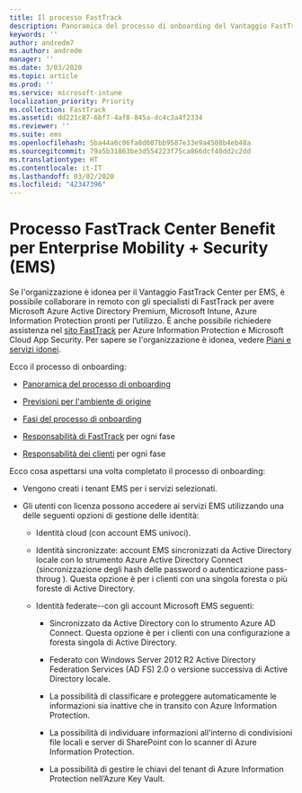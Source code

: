 ```yaml
---
title: Il processo FastTrack
description: Panoramica del processo di onboarding del Vantaggio FastTrack Center
keywords: ''
author: andredm7
ms.author: andredm
manager: ''
ms.date: 3/03/2020
ms.topic: article
ms.prod: ''
ms.service: microsoft-intune
localization_priority: Priority
ms.collection: FastTrack
ms.assetid: dd221c87-6bf7-4af8-845a-dc4c3a4f2334
ms.reviewer: ''
ms.suite: ems
ms.openlocfilehash: 5ba44a6c06fa8d607bb9587e33e9a4508b4eb48a
ms.sourcegitcommit: 79a5b31863be3d554223f75ca866dcf40dd2c2dd
ms.translationtype: HT
ms.contentlocale: it-IT
ms.lasthandoff: 03/02/2020
ms.locfileid: "42347396"
---
```

# <a name="fasttrack-center-benefit-process-for-enterprise-mobility--security-ems"></a>Processo FastTrack Center Benefit per Enterprise Mobility + Security (EMS)
Se l'organizzazione è idonea per il Vantaggio FastTrack Center per EMS, è possibile collaborare in remoto con gli specialisti di FastTrack per avere Microsoft Azure Active Directory Premium, Microsoft Intune, Azure Information Protection pronti per l’utilizzo. È anche possibile richiedere assistenza nel [sito FastTrack](https://www.microsoft.com/fasttrack/microsoft-365/ems) per Azure Information Protection e Microsoft Cloud App Security. Per sapere se l'organizzazione è idonea, vedere [Piani e servizi idonei](M365-eligible-services-and-plans.md).


Ecco il processo di onboarding:

-   [Panoramica del processo di onboarding](EMS-fasttrack-benefit-overview.md)

-   [Previsioni per l'ambiente di origine](EMS-source-environment-expectations.md)

-   [Fasi del processo di onboarding](EMS-onboarding-phases.md)

-   [Responsabilità di FastTrack](EMS-fasttrack-responsibilities.md) per ogni fase

-   [Responsabilità dei clienti](EMS-your-responsibilities.md) per ogni fase

Ecco cosa aspettarsi una volta completato il processo di onboarding:

-   Vengono creati i tenant EMS per i servizi selezionati.

-   Gli utenti con licenza possono accedere ai servizi EMS utilizzando una delle seguenti opzioni di gestione delle identità:

    -   Identità cloud (con account EMS univoci).

    -   Identità sincronizzate: account EMS sincronizzati da Active Directory locale con lo strumento Azure Active Directory Connect (sincronizzazione degli hash delle password o autenticazione pass-throug ). Questa opzione è per i clienti con una singola foresta o più foreste di Active Directory.

    -   Identità federate--con gli account Microsoft EMS seguenti:

        -   Sincronizzato da Active Directory con lo strumento Azure AD Connect. Questa opzione è per i clienti con una configurazione a foresta singola di Active Directory.

        -   Federato con Windows Server 2012 R2 Active Directory Federation Services (AD FS) 2.0 o versione successiva di Active Directory locale.

        -   La possibilità di classificare e proteggere automaticamente le informazioni sia inattive che in transito con Azure Information Protection. 

        -   La possibilità di individuare informazioni all'interno di condivisioni file locali e server di SharePoint con lo scanner di Azure Information Protection. 

        -   La possibilità di gestire le chiavi del tenant di Azure Information Protection nell’Azure Key Vault. 
